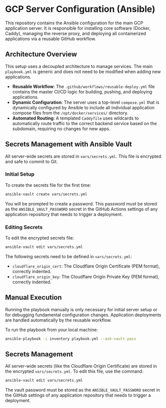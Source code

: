 # GCP Server Configuration (Ansible)

This repository contains the Ansible configuration for the main GCP application server. It is responsible for installing core software (Docker, Caddy), managing the reverse proxy, and deploying all containerized applications via a reusable GitHub workflow.

## Architecture Overview
This setup uses a decoupled architecture to manage services. The main `playbook.yml` is generic and does not need to be modified when adding new applications.

* **Reusable Workflow**: The `.github/workflows/reusable-deploy.yml` file contains the master CI/CD logic for building, pushing, and deploying applications.
* **Dynamic Configuration**: The server uses a top-level `compose.yml` that is dynamically configured by Ansible to include all individual application compose files from the `/opt/docker/services/` directory.
* **Automated Routing**: A templated `Caddyfile` uses wildcards to automatically route traffic to the correct backend service based on the subdomain, requiring no changes for new apps.

## Secrets Management with Ansible Vault

All server-wide secrets are stored in `vars/secrets.yml`. This file is encrypted and safe to commit to Git.

### Initial Setup

To create the secrets file for the first time:
```bash
ansible-vault create vars/secrets.yml
```
You will be prompted to create a password. This password must be stored as the `ANSIBLE_VAULT_PASSWORD` secret in the GitHub Actions settings of any application repository that needs to trigger a deployment.

### Editing Secrets

To edit the encrypted secrets file:
```bash
ansible-vault edit vars/secrets.yml
```

The following secrets need to be defined in `vars/secrets.yml`:
* `cloudflare_origin_cert`: The Cloudflare Origin Certificate (PEM format), correctly indented.
* `cloudflare_origin_key`: The Cloudflare Origin Private Key (PEM format), correctly indented.

## Manual Execution
Running the playbook manually is only necessary for initial server setup or for debugging fundamental configuration changes. Application deployments are handled automatically by the reusable workflow.

To run the playbook from your local machine:
```bash
ansible-playbook -i inventory playbook.yml --ask-vault-pass
```

## Secrets Management
All server-wide secrets (like the Cloudflare Origin Certificate) are stored in the encrypted `vars/secrets.yml`. To edit this file, use the command:
```bash
ansible-vault edit vars/secrets.yml
```
The vault password must be stored as the `ANSIBLE_VAULT_PASSWORD` secret in the GitHub settings of any application repository that needs to trigger a deployment.
```